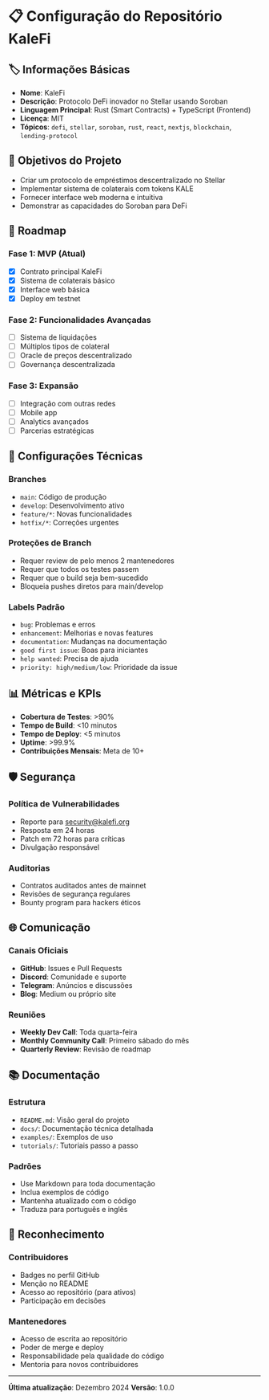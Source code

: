# 📋 Configuração do Repositório KaleFi

## 🏷️ Informações Básicas

- **Nome**: KaleFi
- **Descrição**: Protocolo DeFi inovador no Stellar usando Soroban
- **Linguagem Principal**: Rust (Smart Contracts) + TypeScript (Frontend)
- **Licença**: MIT
- **Tópicos**: `defi`, `stellar`, `soroban`, `rust`, `react`, `nextjs`, `blockchain`, `lending-protocol`

## 🎯 Objetivos do Projeto

- Criar um protocolo de empréstimos descentralizado no Stellar
- Implementar sistema de colaterais com tokens KALE
- Fornecer interface web moderna e intuitiva
- Demonstrar as capacidades do Soroban para DeFi

## 🚀 Roadmap

### Fase 1: MVP (Atual)

- [x] Contrato principal KaleFi
- [x] Sistema de colaterais básico
- [x] Interface web básica
- [x] Deploy em testnet

### Fase 2: Funcionalidades Avançadas

- [ ] Sistema de liquidações
- [ ] Múltiplos tipos de colateral
- [ ] Oracle de preços descentralizado
- [ ] Governança descentralizada

### Fase 3: Expansão

- [ ] Integração com outras redes
- [ ] Mobile app
- [ ] Analytics avançados
- [ ] Parcerias estratégicas

## 🔧 Configurações Técnicas

### Branches

- `main`: Código de produção
- `develop`: Desenvolvimento ativo
- `feature/*`: Novas funcionalidades
- `hotfix/*`: Correções urgentes

### Proteções de Branch

- Requer review de pelo menos 2 mantenedores
- Requer que todos os testes passem
- Requer que o build seja bem-sucedido
- Bloqueia pushes diretos para main/develop

### Labels Padrão

- `bug`: Problemas e erros
- `enhancement`: Melhorias e novas features
- `documentation`: Mudanças na documentação
- `good first issue`: Boas para iniciantes
- `help wanted`: Precisa de ajuda
- `priority: high/medium/low`: Prioridade da issue

## 📊 Métricas e KPIs

- **Cobertura de Testes**: >90%
- **Tempo de Build**: <10 minutos
- **Tempo de Deploy**: <5 minutos
- **Uptime**: >99.9%
- **Contribuições Mensais**: Meta de 10+

## 🛡️ Segurança

### Política de Vulnerabilidades

- Reporte para security@kalefi.org
- Resposta em 24 horas
- Patch em 72 horas para críticas
- Divulgação responsável

### Auditorias

- Contratos auditados antes de mainnet
- Revisões de segurança regulares
- Bounty program para hackers éticos

## 🌐 Comunicação

### Canais Oficiais

- **GitHub**: Issues e Pull Requests
- **Discord**: Comunidade e suporte
- **Telegram**: Anúncios e discussões
- **Blog**: Medium ou próprio site

### Reuniões

- **Weekly Dev Call**: Toda quarta-feira
- **Monthly Community Call**: Primeiro sábado do mês
- **Quarterly Review**: Revisão de roadmap

## 📚 Documentação

### Estrutura

- `README.md`: Visão geral do projeto
- `docs/`: Documentação técnica detalhada
- `examples/`: Exemplos de uso
- `tutorials/`: Tutoriais passo a passo

### Padrões

- Use Markdown para toda documentação
- Inclua exemplos de código
- Mantenha atualizado com o código
- Traduza para português e inglês

## 🎉 Reconhecimento

### Contribuidores

- Badges no perfil GitHub
- Menção no README
- Acesso ao repositório (para ativos)
- Participação em decisões

### Mantenedores

- Acesso de escrita ao repositório
- Poder de merge e deploy
- Responsabilidade pela qualidade do código
- Mentoria para novos contribuidores

---

**Última atualização**: Dezembro 2024
**Versão**: 1.0.0
